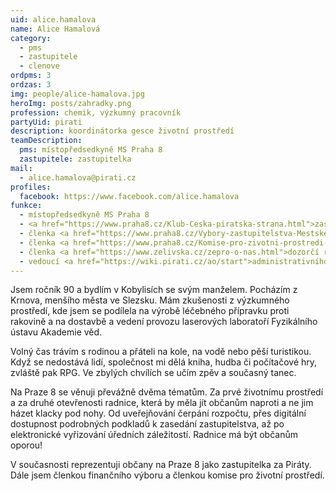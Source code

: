 ```yaml
---
uid: alice.hamalova
name: Alice Hamalová
category:
  - pms
  - zastupitele
  - clenove
ordpms: 3
ordzas: 3
img: people/alice-hamalova.jpg
heroImg: posts/zahradky.png
profession: chemik, výzkumný pracovník
partyUid: pirati
description: koordinátorka gesce životní prostředí
teamDescription:
  pms: místopředsedkyně MS Praha 8
  zastupitele: zastupitelka
mail:
  - alice.hamalova@pirati.cz
profiles:
  facebook: https://www.facebook.com/alice.hamalova
funkce:
  - místopředsedkyně MS Praha 8
  - <a href="https://www.praha8.cz/Klub-Ceska-piratska-strana.html">zastupitelka MČ Praha 8</a>
  - členka <a href="https://www.praha8.cz/Vybory-zastupitelstva-Mestske-casti-Praha-8.html">Finančního výboru ZMČP8</a>
  - členka <a href="https://www.praha8.cz/Komise-pro-zivotni-prostredi-2018-2022.html">Komise pro životní prostředí RMČP8</a>
  - členka <a href="https://www.zelivska.cz/zepro-o-nas.html">dozorčí rady Želivské provozní a.s</a>
  - vedoucí <a href="https://wiki.pirati.cz/ao/start">administrativního odboru Pirátů</a>
---
```


Jsem ročník 90 a bydlím v Kobylisích se svým manželem. Pocházím z Krnova, menšího města ve Slezsku. Mám zkušenosti z výzkumného prostředí, kde jsem se podílela na výrobě léčebného přípravku proti rakovině a na dostavbě a vedení provozu laserových laboratoří Fyzikálního ústavu Akademie věd.

Volný čas trávím s rodinou a přáteli na kole, na vodě nebo pěší turistikou. Když se nedostává lidí, společnost mi dělá kniha, hudba či počítačové hry, zvláště pak RPG. Ve zbylých chvílích se učím zpěv a současný tanec.

Na Praze 8 se věnuji převážně dvěma tématům. Za prvé životnímu prostředí a za druhé otevřenosti radnice, která by měla jít občanům naproti a ne jim házet klacky pod nohy. Od uveřejňování čerpání rozpočtu, přes digitální dostupnost podrobných podkladů k zasedání zastupitelstva, až po elektronické vyřizování úředních záležitostí. Radnice má být občanům oporou!

V současnosti reprezentuji občany na Praze 8 jako zastupitelka za Piráty. Dále jsem členkou finančního výboru a členkou komise pro životní prostředí.
